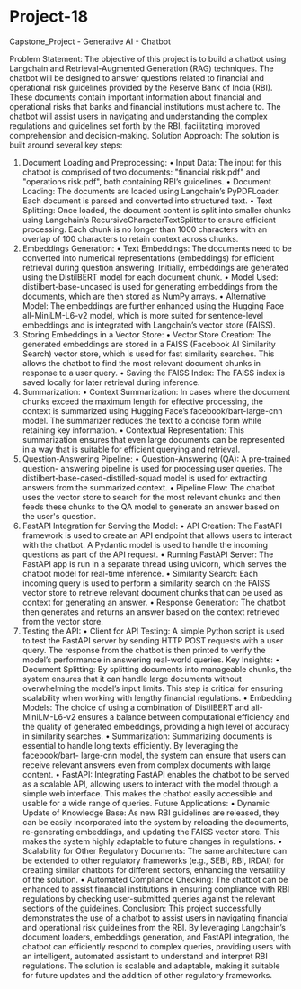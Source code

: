# Project-18
Capstone_Project - Generative AI - Chatbot


Problem Statement:
The objective of this project is to build a chatbot using Langchain
and Retrieval-Augmented Generation (RAG) techniques. The
chatbot will be designed to answer questions related to financial
and operational risk guidelines provided by the Reserve Bank of
India (RBI). These documents contain important information about
financial and operational risks that banks and financial institutions
must adhere to. The chatbot will assist users in navigating and
understanding the complex regulations and guidelines set forth by
the RBI, facilitating improved comprehension and decision-making.
Solution Approach:
The solution is built around several key steps:
1. Document Loading and Preprocessing:
• Input Data: The input for this chatbot is comprised of two
documents: "financial risk.pdf" and "operations risk.pdf", both
containing RBI’s guidelines.
• Document Loading: The documents are loaded using
Langchain’s PyPDFLoader. Each document is parsed and
converted into structured text.
• Text Splitting: Once loaded, the document content is split
into smaller chunks using
Langchain’s RecursiveCharacterTextSplitter to ensure
efficient processing. Each chunk is no longer than 1000
characters with an overlap of 100 characters to retain context
across chunks.
2. Embeddings Generation:
• Text Embeddings: The documents need to be converted into
numerical representations (embeddings) for efficient retrieval
during question answering. Initially, embeddings are
generated using the DistilBERT model for each document
chunk.
• Model Used: distilbert-base-uncased is used for generating
embeddings from the documents, which are then stored as
NumPy arrays.
• Alternative Model: The embeddings are further enhanced
using the Hugging Face all-MiniLM-L6-v2 model, which is
more suited for sentence-level embeddings and is integrated
with Langchain’s vector store (FAISS).
3. Storing Embeddings in a Vector Store:
• Vector Store Creation: The generated embeddings are
stored in a FAISS (Facebook AI Similarity Search) vector
store, which is used for fast similarity searches. This allows
the chatbot to find the most relevant document chunks in
response to a user query.
• Saving the FAISS Index: The FAISS index is saved locally
for later retrieval during inference.
4. Summarization:
• Context Summarization: In cases where the document
chunks exceed the maximum length for effective processing,
the context is summarized using Hugging
Face’s facebook/bart-large-cnn model. The summarizer
reduces the text to a concise form while retaining key
information.
• Contextual Representation: This summarization ensures
that even large documents can be represented in a way that
is suitable for efficient querying and retrieval.
5. Question-Answering Pipeline:
• Question-Answering (QA): A pre-trained question-
answering pipeline is used for processing user queries.
The distilbert-base-cased-distilled-squad model is used for
extracting answers from the summarized context.
• Pipeline Flow: The chatbot uses the vector store to search
for the most relevant chunks and then feeds these chunks to
the QA model to generate an answer based on the user's
question.
6. FastAPI Integration for Serving the Model:
• API Creation: The FastAPI framework is used to create an
API endpoint that allows users to interact with the chatbot. A
Pydantic model is used to handle the incoming questions as
part of the API request.
• Running FastAPI Server: The FastAPI app is run in a
separate thread using uvicorn, which serves the chatbot
model for real-time inference.
• Similarity Search: Each incoming query is used to perform
a similarity search on the FAISS vector store to retrieve
relevant document chunks that can be used as context for
generating an answer.
• Response Generation: The chatbot then generates and
returns an answer based on the context retrieved from the
vector store.
7. Testing the API:
• Client for API Testing: A simple Python script is used to test
the FastAPI server by sending HTTP POST requests with a user
query. The response from the chatbot is then printed to verify
the model’s performance in answering real-world queries.
Key Insights:
• Document Splitting: By splitting documents into
manageable chunks, the system ensures that it can handle
large documents without overwhelming the model’s input
limits. This step is critical for ensuring scalability when
working with lengthy financial regulations.
• Embedding Models: The choice of using a combination of
DistilBERT and all-MiniLM-L6-v2 ensures a balance between
computational efficiency and the quality of generated
embeddings, providing a high level of accuracy in similarity
searches.
• Summarization: Summarizing documents is essential to
handle long texts efficiently. By leveraging the facebook/bart-
large-cnn model, the system can ensure that users can
receive relevant answers even from complex documents with
large content.
• FastAPI: Integrating FastAPI enables the chatbot to be
served as a scalable API, allowing users to interact with the
model through a simple web interface. This makes the chatbot
easily accessible and usable for a wide range of queries.
Future Applications:
• Dynamic Update of Knowledge Base: As new RBI
guidelines are released, they can be easily incorporated into
the system by reloading the documents, re-generating
embeddings, and updating the FAISS vector store. This
makes the system highly adaptable to future changes in
regulations.
• Scalability for Other Regulatory Documents: The same
architecture can be extended to other regulatory frameworks
(e.g., SEBI, RBI, IRDAI) for creating similar chatbots for
different sectors, enhancing the versatility of the solution.
• Automated Compliance Checking: The chatbot can be
enhanced to assist financial institutions in ensuring
compliance with RBI regulations by checking user-submitted
queries against the relevant sections of the guidelines.
Conclusion:
This project successfully demonstrates the use of a chatbot to
assist users in navigating financial and operational risk guidelines
from the RBI. By leveraging Langchain’s document loaders,
embeddings generation, and FastAPI integration, the chatbot can
efficiently respond to complex queries, providing users with an
intelligent, automated assistant to understand and interpret RBI
regulations. The solution is scalable and adaptable, making it
suitable for future updates and the addition of other regulatory
frameworks.
